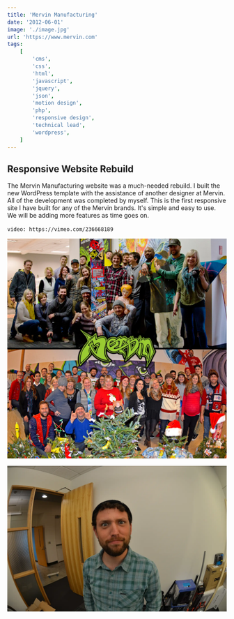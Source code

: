 ```yaml
---
title: 'Mervin Manufacturing'
date: '2012-06-01'
image: './image.jpg'
url: 'https://www.mervin.com'
tags:
    [
        'cms',
        'css',
        'html',
        'javascript',
        'jquery',
        'json',
        'motion design',
        'php',
        'responsive design',
        'technical lead',
        'wordpress',
    ]
---
```


## Responsive Website Rebuild

The Mervin Manufacturing website was a much-needed rebuild. I built the new WordPress template with the assistance of another designer at Mervin. All of the development was completed by myself. This is the first responsive site I have built for any of the Mervin brands. It's simple and easy to use. We will be adding more features as time goes on.

`video: https://vimeo.com/236668189`

![Mervin Manufacturing Family](./mervin-mfg-family.webp)

![Brian Behrens](./brian-behrens.webp)
